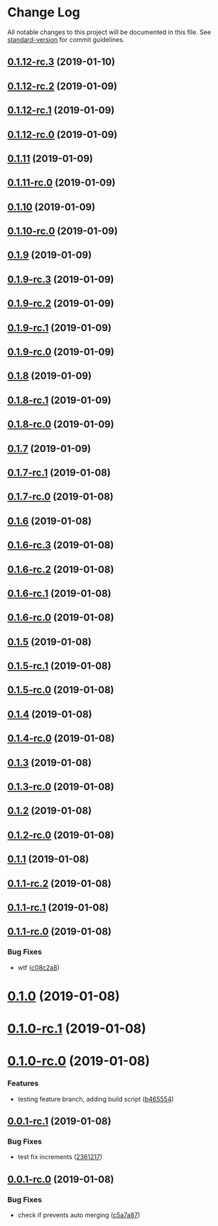 # Change Log

All notable changes to this project will be documented in this file. See [standard-version](https://github.com/conventional-changelog/standard-version) for commit guidelines.

<a name="0.1.12-rc.3"></a>
## [0.1.12-rc.3](https://github.com/jbadan/travis-deployment-test-rc/compare/v0.1.12-rc.2...v0.1.12-rc.3) (2019-01-10)



<a name="0.1.12-rc.2"></a>
## [0.1.12-rc.2](https://github.com/jbadan/travis-deployment-test-rc/compare/v0.1.12-rc.1...v0.1.12-rc.2) (2019-01-09)



<a name="0.1.12-rc.1"></a>
## [0.1.12-rc.1](https://github.com/jbadan/travis-deployment-test-rc/compare/v0.1.12-rc.0...v0.1.12-rc.1) (2019-01-09)



<a name="0.1.12-rc.0"></a>
## [0.1.12-rc.0](https://github.com/jbadan/travis-deployment-test-rc/compare/v0.1.11...v0.1.12-rc.0) (2019-01-09)



<a name="0.1.11"></a>
## [0.1.11](https://github.com/jbadan/travis-deployment-test-rc/compare/v0.1.11-rc.0...v0.1.11) (2019-01-09)



<a name="0.1.11-rc.0"></a>
## [0.1.11-rc.0](https://github.com/jbadan/travis-deployment-test-rc/compare/v0.1.10...v0.1.11-rc.0) (2019-01-09)



<a name="0.1.10"></a>
## [0.1.10](https://github.com/jbadan/travis-deployment-test-rc/compare/v0.1.10-rc.0...v0.1.10) (2019-01-09)



<a name="0.1.10-rc.0"></a>
## [0.1.10-rc.0](https://github.com/jbadan/travis-deployment-test-rc/compare/v0.1.9...v0.1.10-rc.0) (2019-01-09)



<a name="0.1.9"></a>
## [0.1.9](https://github.com/jbadan/travis-deployment-test-rc/compare/v0.1.9-rc.3...v0.1.9) (2019-01-09)



<a name="0.1.9-rc.3"></a>
## [0.1.9-rc.3](https://github.com/jbadan/travis-deployment-test-rc/compare/v0.1.9-rc.2...v0.1.9-rc.3) (2019-01-09)



<a name="0.1.9-rc.2"></a>
## [0.1.9-rc.2](https://github.com/jbadan/travis-deployment-test-rc/compare/v0.1.9-rc.1...v0.1.9-rc.2) (2019-01-09)



<a name="0.1.9-rc.1"></a>
## [0.1.9-rc.1](https://github.com/jbadan/travis-deployment-test-rc/compare/v0.1.9-rc.0...v0.1.9-rc.1) (2019-01-09)



<a name="0.1.9-rc.0"></a>
## [0.1.9-rc.0](https://github.com/jbadan/travis-deployment-test-rc/compare/v0.1.8...v0.1.9-rc.0) (2019-01-09)



<a name="0.1.8"></a>
## [0.1.8](https://github.com/jbadan/travis-deployment-test-rc/compare/v0.1.8-rc.1...v0.1.8) (2019-01-09)



<a name="0.1.8-rc.1"></a>
## [0.1.8-rc.1](https://github.com/jbadan/travis-deployment-test-rc/compare/v0.1.8-rc.0...v0.1.8-rc.1) (2019-01-09)



<a name="0.1.8-rc.0"></a>
## [0.1.8-rc.0](https://github.com/jbadan/travis-deployment-test-rc/compare/v0.1.7...v0.1.8-rc.0) (2019-01-09)



<a name="0.1.7"></a>
## [0.1.7](https://github.com/jbadan/travis-deployment-test-rc/compare/v0.1.7-rc.1...v0.1.7) (2019-01-09)



<a name="0.1.7-rc.1"></a>
## [0.1.7-rc.1](https://github.com/jbadan/travis-deployment-test-rc/compare/v0.1.7-rc.0...v0.1.7-rc.1) (2019-01-08)



<a name="0.1.7-rc.0"></a>
## [0.1.7-rc.0](https://github.com/jbadan/travis-deployment-test-rc/compare/v0.1.6...v0.1.7-rc.0) (2019-01-08)



<a name="0.1.6"></a>
## [0.1.6](https://github.com/jbadan/travis-deployment-test-rc/compare/v0.1.6-rc.3...v0.1.6) (2019-01-08)



<a name="0.1.6-rc.3"></a>
## [0.1.6-rc.3](https://github.com/jbadan/travis-deployment-test-rc/compare/v0.1.6-rc.2...v0.1.6-rc.3) (2019-01-08)



<a name="0.1.6-rc.2"></a>
## [0.1.6-rc.2](https://github.com/jbadan/travis-deployment-test-rc/compare/v0.1.6-rc.1...v0.1.6-rc.2) (2019-01-08)



<a name="0.1.6-rc.1"></a>
## [0.1.6-rc.1](https://github.com/jbadan/travis-deployment-test-rc/compare/v0.1.6-rc.0...v0.1.6-rc.1) (2019-01-08)



<a name="0.1.6-rc.0"></a>
## [0.1.6-rc.0](https://github.com/jbadan/travis-deployment-test-rc/compare/v0.1.5...v0.1.6-rc.0) (2019-01-08)



<a name="0.1.5"></a>
## [0.1.5](https://github.com/jbadan/travis-deployment-test-rc/compare/v0.1.5-rc.1...v0.1.5) (2019-01-08)



<a name="0.1.5-rc.1"></a>
## [0.1.5-rc.1](https://github.com/jbadan/travis-deployment-test-rc/compare/v0.1.5-rc.0...v0.1.5-rc.1) (2019-01-08)



<a name="0.1.5-rc.0"></a>
## [0.1.5-rc.0](https://github.com/jbadan/travis-deployment-test-rc/compare/v0.1.4...v0.1.5-rc.0) (2019-01-08)



<a name="0.1.4"></a>
## [0.1.4](https://github.com/jbadan/travis-deployment-test-rc/compare/v0.1.4-rc.0...v0.1.4) (2019-01-08)



<a name="0.1.4-rc.0"></a>
## [0.1.4-rc.0](https://github.com/jbadan/travis-deployment-test-rc/compare/v0.1.3...v0.1.4-rc.0) (2019-01-08)



<a name="0.1.3"></a>
## [0.1.3](https://github.com/jbadan/travis-deployment-test-rc/compare/v0.1.3-rc.0...v0.1.3) (2019-01-08)



<a name="0.1.3-rc.0"></a>
## [0.1.3-rc.0](https://github.com/jbadan/travis-deployment-test-rc/compare/v0.1.2...v0.1.3-rc.0) (2019-01-08)



<a name="0.1.2"></a>
## [0.1.2](https://github.com/jbadan/travis-deployment-test-rc/compare/v0.1.2-rc.0...v0.1.2) (2019-01-08)



<a name="0.1.2-rc.0"></a>
## [0.1.2-rc.0](https://github.com/jbadan/travis-deployment-test-rc/compare/v0.1.1...v0.1.2-rc.0) (2019-01-08)



<a name="0.1.1"></a>
## [0.1.1](https://github.com/jbadan/travis-deployment-test-rc/compare/v0.1.1-rc.2...v0.1.1) (2019-01-08)



<a name="0.1.1-rc.2"></a>
## [0.1.1-rc.2](https://github.com/jbadan/travis-deployment-test-rc/compare/v0.1.1-rc.1...v0.1.1-rc.2) (2019-01-08)



<a name="0.1.1-rc.1"></a>
## [0.1.1-rc.1](https://github.com/jbadan/travis-deployment-test-rc/compare/v0.1.1-rc.0...v0.1.1-rc.1) (2019-01-08)



<a name="0.1.1-rc.0"></a>
## [0.1.1-rc.0](https://github.com/jbadan/travis-deployment-test-rc/compare/v0.1.0...v0.1.1-rc.0) (2019-01-08)


### Bug Fixes

* wtf ([c08c2a8](https://github.com/jbadan/travis-deployment-test-rc/commit/c08c2a8))



<a name="0.1.0"></a>
# [0.1.0](https://github.com/jbadan/travis-deployment-test-rc/compare/v0.1.0-rc.1...v0.1.0) (2019-01-08)



<a name="0.1.0-rc.1"></a>
# [0.1.0-rc.1](https://github.com/jbadan/travis-deployment-test-rc/compare/v0.1.0-rc.0...v0.1.0-rc.1) (2019-01-08)



<a name="0.1.0-rc.0"></a>
# [0.1.0-rc.0](https://github.com/jbadan/travis-deployment-test-rc/compare/v0.0.1-rc.1...v0.1.0-rc.0) (2019-01-08)


### Features

* testing feature branch, adding build script ([b465554](https://github.com/jbadan/travis-deployment-test-rc/commit/b465554))



<a name="0.0.1-rc.1"></a>
## [0.0.1-rc.1](https://github.com/jbadan/travis-deployment-test-rc/compare/v0.0.1-rc.0...v0.0.1-rc.1) (2019-01-08)


### Bug Fixes

* test fix increments ([2361217](https://github.com/jbadan/travis-deployment-test-rc/commit/2361217))



<a name="0.0.1-rc.0"></a>
## [0.0.1-rc.0](https://github.com/jbadan/travis-deployment-test-rc/compare/v1.27.1...v0.0.1-rc.0) (2019-01-08)


### Bug Fixes

* check if prevents auto merging ([c5a7a87](https://github.com/jbadan/travis-deployment-test-rc/commit/c5a7a87))
